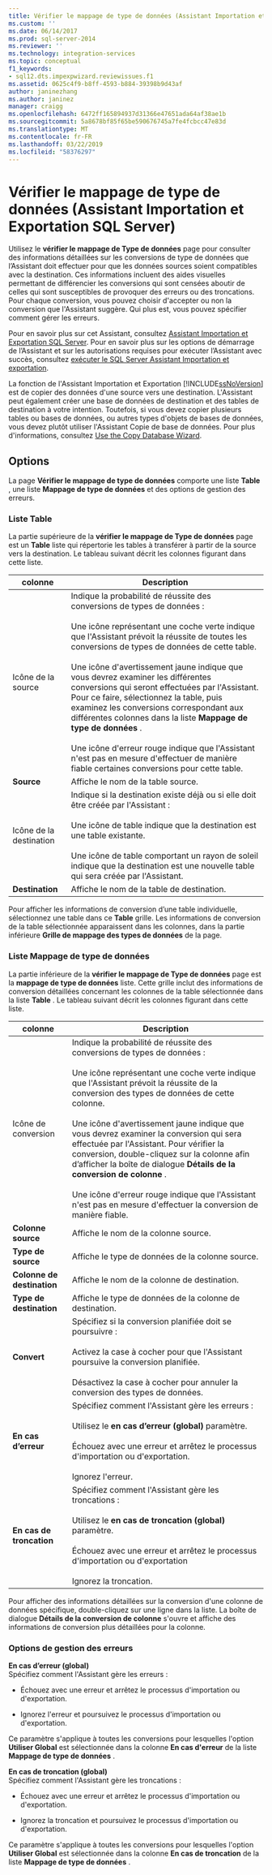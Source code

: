 ```yaml
---
title: Vérifier le mappage de type de données (Assistant Importation et Exportation SQL Server) | Microsoft Docs
ms.custom: ''
ms.date: 06/14/2017
ms.prod: sql-server-2014
ms.reviewer: ''
ms.technology: integration-services
ms.topic: conceptual
f1_keywords:
- sql12.dts.impexpwizard.reviewissues.f1
ms.assetid: 0625c4f9-b8ff-4593-b884-39398b9d43af
author: janinezhang
ms.author: janinez
manager: craigg
ms.openlocfilehash: 6472ff165894937d31366e47651ada64af38ae1b
ms.sourcegitcommit: 5a8678bf85f65be590676745a7fe4fcbcc47e83d
ms.translationtype: MT
ms.contentlocale: fr-FR
ms.lasthandoff: 03/22/2019
ms.locfileid: "58376297"
---
```

# <a name="review-data-type-mapping-sql-server-import-and-export-wizard"></a>Vérifier le mappage de type de données (Assistant Importation et Exportation SQL Server)
  Utilisez le **vérifier le mappage de Type de données** page pour consulter des informations détaillées sur les conversions de type de données que l’Assistant doit effectuer pour que les données sources soient compatibles avec la destination. Ces informations incluent des aides visuelles permettant de différencier les conversions qui sont censées aboutir de celles qui sont susceptibles de provoquer des erreurs ou des troncations. Pour chaque conversion, vous pouvez choisir d'accepter ou non la conversion que l'Assistant suggère. Qui plus est, vous pouvez spécifier comment gérer les erreurs.  
  
 Pour en savoir plus sur cet Assistant, consultez [Assistant Importation et Exportation SQL Server](import-and-export-data-with-the-sql-server-import-and-export-wizard.md). Pour en savoir plus sur les options de démarrage de l’Assistant et sur les autorisations requises pour exécuter l’Assistant avec succès, consultez [exécuter le SQL Server Assistant Importation et exportation](start-the-sql-server-import-and-export-wizard.md).  
  
 La fonction de l'Assistant Importation et Exportation [!INCLUDE[ssNoVersion](../../includes/ssnoversion-md.md)] est de copier des données d'une source vers une destination. L'Assistant peut également créer une base de données de destination et des tables de destination à votre intention. Toutefois, si vous devez copier plusieurs tables ou bases de données, ou autres types d'objets de bases de données, vous devez plutôt utiliser l'Assistant Copie de base de données. Pour plus d'informations, consultez [Use the Copy Database Wizard](../../relational-databases/databases/use-the-copy-database-wizard.md).  
  
## <a name="options"></a>Options  
 La page **Vérifier le mappage de type de données** comporte une liste **Table** , une liste **Mappage de type de données** et des options de gestion des erreurs.  
  
### <a name="table-list"></a>Liste Table  
 La partie supérieure de la **vérifier le mappage de Type de données** page est un **Table** liste qui répertorie les tables à transférer à partir de la source vers la destination. Le tableau suivant décrit les colonnes figurant dans cette liste.  
  
|colonne|Description|  
|------------|-----------------|  
|Icône de la source|Indique la probabilité de réussite des conversions de types de données :<br /><br /> Une icône représentant une coche verte indique que l'Assistant prévoit la réussite de toutes les conversions de types de données de cette table.<br /><br /> Une icône d'avertissement jaune indique que vous devrez examiner les différentes conversions qui seront effectuées par l'Assistant. Pour ce faire, sélectionnez la table, puis examinez les conversions correspondant aux différentes colonnes dans la liste **Mappage de type de données** .<br /><br /> Une icône d'erreur rouge indique que l'Assistant n'est pas en mesure d'effectuer de manière fiable certaines conversions pour cette table.|  
|**Source**|Affiche le nom de la table source.|  
|Icône de la destination|Indique si la destination existe déjà ou si elle doit être créée par l'Assistant :<br /><br /> Une icône de table indique que la destination est une table existante.<br /><br /> Une icône de table comportant un rayon de soleil indique que la destination est une nouvelle table qui sera créée par l'Assistant.|  
|**Destination**|Affiche le nom de la table de destination.|  
  
 Pour afficher les informations de conversion d’une table individuelle, sélectionnez une table dans ce **Table** grille. Les informations de conversion de la table sélectionnée apparaissent dans les colonnes, dans la partie inférieure **Grille de mappage des types de données** de la page.  
  
### <a name="data-type-mapping-list"></a>Liste Mappage de type de données  
 La partie inférieure de la **vérifier le mappage de Type de données** page est la **mappage de type de données** liste. Cette grille inclut des informations de conversion détaillées concernant les colonnes de la table sélectionnée dans la liste **Table** . Le tableau suivant décrit les colonnes figurant dans cette liste.  
  
|colonne|Description|  
|------------|-----------------|  
|Icône de conversion|Indique la probabilité de réussite des conversions de types de données :<br /><br /> Une icône représentant une coche verte indique que l'Assistant prévoit la réussite de la conversion des types de données de cette colonne.<br /><br /> Une icône d'avertissement jaune indique que vous devrez examiner la conversion qui sera effectuée par l'Assistant. Pour vérifier la conversion, double-cliquez sur la colonne afin d’afficher la boîte de dialogue **Détails de la conversion de colonne** .<br /><br /> Une icône d'erreur rouge indique que l'Assistant n'est pas en mesure d'effectuer la conversion de manière fiable.|  
|**Colonne source**|Affiche le nom de la colonne source.|  
|**Type de source**|Affiche le type de données de la colonne source.|  
|**Colonne de destination**|Affiche le nom de la colonne de destination.|  
|**Type de destination**|Affiche le type de données de la colonne de destination.|  
|**Convert**|Spécifiez si la conversion planifiée doit se poursuivre :<br /><br /> Activez la case à cocher pour que l'Assistant poursuive la conversion planifiée.<br /><br /> Désactivez la case à cocher pour annuler la conversion des types de données.|  
|**En cas d’erreur**|Spécifiez comment l'Assistant gère les erreurs :<br /><br /> Utilisez le **en cas d’erreur (global)** paramètre.<br /><br /> Échouez avec une erreur et arrêtez le processus d'importation ou d'exportation.<br /><br /> Ignorez l'erreur.|  
|**En cas de troncation**|Spécifiez comment l'Assistant gère les troncations :<br /><br /> Utilisez le **en cas de troncation (global)** paramètre.<br /><br /> Échouez avec une erreur et arrêtez le processus d'importation ou d'exportation<br /><br /> Ignorez la troncation.|  
  
 Pour afficher des informations détaillées sur la conversion d'une colonne de données spécifique, double-cliquez sur une ligne dans la liste. La boîte de dialogue **Détails de la conversion de colonne** s'ouvre et affiche des informations de conversion plus détaillées pour la colonne.  
  
### <a name="error-handling-options"></a>Options de gestion des erreurs  
 **En cas d’erreur (global)**  
 Spécifiez comment l'Assistant gère les erreurs :  
  
-   Échouez avec une erreur et arrêtez le processus d'importation ou d'exportation.  
  
-   Ignorez l'erreur et poursuivez le processus d'importation ou d'exportation.  
  
 Ce paramètre s'applique à toutes les conversions pour lesquelles l'option **Utiliser Global** est sélectionnée dans la colonne **En cas d'erreur** de la liste **Mappage de type de données** .  
  
 **En cas de troncation (global)**  
 Spécifiez comment l'Assistant gère les troncations :  
  
-   Échouez avec une erreur et arrêtez le processus d'importation ou d'exportation.  
  
-   Ignorez la troncation et poursuivez le processus d'importation ou d'exportation.  
  
 Ce paramètre s'applique à toutes les conversions pour lesquelles l'option **Utiliser Global** est sélectionnée dans la colonne **En cas de troncation** de la liste **Mappage de type de données** .  
  
  
